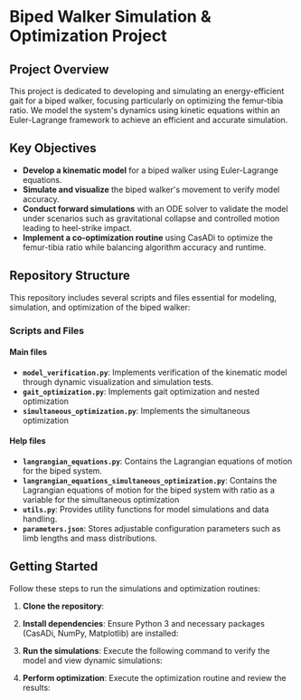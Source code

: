 # Biped Walker Simulation & Optimization Project

## Project Overview
This project is dedicated to developing and simulating an energy-efficient gait for a biped walker, focusing particularly on optimizing the femur-tibia ratio. We model the system's dynamics using kinetic equations within an Euler-Lagrange framework to achieve an efficient and accurate simulation.

## Key Objectives

- **Develop a kinematic model** for a biped walker using Euler-Lagrange equations.
- **Simulate and visualize** the biped walker's movement to verify model accuracy.
- **Conduct forward simulations** with an ODE solver to validate the model under scenarios such as gravitational collapse and controlled motion leading to heel-strike impact.
- **Implement a co-optimization routine** using CasADi to optimize the femur-tibia ratio while balancing algorithm accuracy and runtime.

## Repository Structure
This repository includes several scripts and files essential for modeling, simulation, and optimization of the biped walker:

### Scripts and Files

#### Main files
- **`model_verification.py`**: Implements verification of the kinematic model through dynamic visualization and simulation tests.
- **`gait_optimization.py`**: Implements gait optimization and nested optimization
- **`simultaneous_optimization.py`**: Implements the simultaneous optimization

#### Help files
- **`langrangian_equations.py`**: Contains the Lagrangian equations of motion for the biped system.
- **`langrangian_equations_simultaneous_optimization.py`**: Contains the Lagrangian equations of motion for the biped system with ratio as a variable for the simultaneous optimization
- **`utils.py`**: Provides utility functions for model simulations and data handling.
- **`parameters.json`**: Stores adjustable configuration parameters such as limb lengths and mass distributions.
  
## Getting Started
Follow these steps to run the simulations and optimization routines:


1. **Clone the repository**:
   
2. **Install dependencies**:
Ensure Python 3 and necessary packages (CasADi, NumPy, Matplotlib) are installed:

3. **Run the simulations**:
Execute the following command to verify the model and view dynamic simulations:

4. **Perform optimization**:
Execute the optimization routine and review the results:
